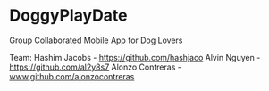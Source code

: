 # DoggyPlayDate
Group Collaborated Mobile App for Dog Lovers

Team:
  Hashim Jacobs - https://github.com/hashjaco
  Alvin Nguyen - https://github.com/al2y8s7
  Alonzo Contreras - www.github.com/alonzocontreras
